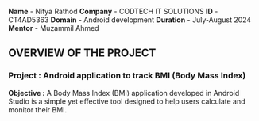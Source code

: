 **Name** - Nitya Rathod
**Company** - CODTECH IT SOLUTIONS
**ID** - CT4AD5363
**Domain** - Android development
**Duration** - July-August 2024
**Mentor** - Muzammil Ahmed

## OVERVIEW OF THE PROJECT

### Project : Android application to track BMI (Body Mass Index)

**Objective :** A Body Mass Index (BMI) application developed in Android Studio is a simple yet effective tool designed to help users calculate and monitor their BMI.
